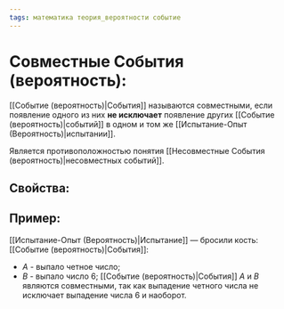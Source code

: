 ```yaml
---
tags: математика теория_вероятности событие
---
```

# Совместные События (вероятность):
[[Событие (вероятность)|События]] называются совместными, если появление одного из них **не исключает** появление других [[Событие (вероятность)|событий]] в одном и том же [[Испытание-Опыт (Вероятность)|испытании]].

Является противоположностью понятия [[Несовместные События (вероятность)|несовместных событий]].

## Свойства:

## Пример:
[[Испытание-Опыт (Вероятность)|Испытание]] — бросили кость:
[[Событие (вероятность)|События]]:
* $A$ - выпало четное число;
* $B$ - выпало число 6;
[[Событие (вероятность)|События]] $A$ и $B$ являются совместными, так как выпадение четного числа не исключает выпадение числа 6 и наоборот.



